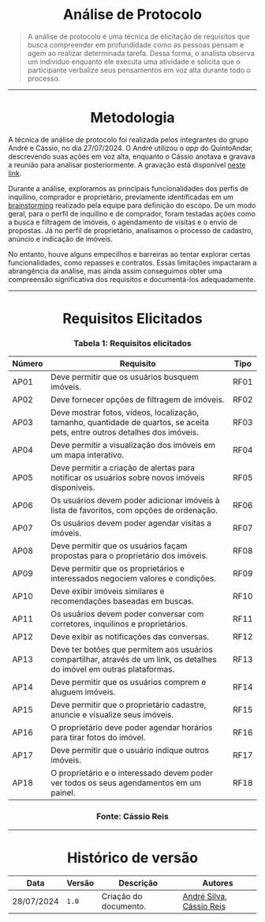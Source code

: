 <center>

# Análise de Protocolo

</center>


> A análise de protocolo é uma técnica de elicitação de requisitos que busca compreender em profundidade como as pessoas pensam e agem ao realizar determinada tarefa. Dessa forma, o analista observa um indivíduo enquanto ele executa uma atividade e solicita que o participante verbalize seus pensamentos em voz alta durante todo o processo.

---

<center>

# Metodologia

</center>


A técnica de análise de protocolo foi realizada pelos integrantes do grupo André e Cássio, no dia 27/07/2024. O André utilizou o _app_ do QuintoAndar, descrevendo suas ações em voz alta, enquanto o Cássio anotava e gravava a reunião para analisar posteriormente. A gravação está disponível [neste link](https://youtu.be/zjiPAmT3zX4).

Durante a análise, exploramos as principais funcionalidades dos perfis de inquilino, comprador e proprietário, previamente identificadas em um [brainstorming](Modulo-1/pre-rastreabilidade/mapa-mental.md) realizado pela equipe para definição do escopo. De um modo geral, para o perfil de inquilino e de comprador, foram testadas ações como a busca e filtragem de imóveis, o agendamento de visitas e o envio de propostas. Já no perfil de proprietário, analisamos o processo de cadastro, anúncio e indicação de imóveis.

No entanto, houve alguns empecilhos e barreiras ao tentar explorar certas funcionalidades, como repasses e contratos. Essas limitações impactaram a abrangência da análise, mas ainda assim conseguimos obter uma compreensão significativa dos requisitos e documentá-los adequadamente.


---

<center>

# Requisitos Elicitados

</center>


<center>

### Tabela 1: Requisitos elicitados

</center>

<div style="margin: 0 auto; width: fit-content;">

| Número | Requisito                                                                                                                   | Tipo |
|--------|-----------------------------------------------------------------------------------------------------------------------------|------|
| AP01   | Deve permitir que os usuários busquem imóveis.                                                                              | RF01 |
| AP02   | Deve fornecer opções de filtragem de imóveis.                                                                               | RF02 |
| AP03   | Deve mostrar fotos, vídeos, localização, tamanho, quantidade de quartos, se aceita pets, entre outros detalhes dos imóveis. | RF03 |
| AP04   | Deve permitir a visualização dos imóveis em um mapa interativo.                                                             | RF04 |
| AP05   | Deve permitir a criação de alertas para notificar os usuários sobre novos imóveis disponíveis.                              | RF05 |
| AP06   | Os usuários devem poder adicionar imóveis à lista de favoritos, com opções de ordenação.                                    | RF06 |
| AP07   | Os usuários devem poder agendar visitas a imóveis.                                                                          | RF07 |
| AP08   | Deve permitir que os usuários façam propostas para o proprietário dos imóveis.                                              | RF08 |
| AP09   | Deve permitir que os proprietários e interessados negociem valores e condições.                                             | RF09 |
| AP10   | Deve exibir imóveis similares e recomendações baseadas em buscas.                                                           | RF10 |
| AP11   | Os usuários devem poder conversar com corretores, inquilinos e proprietários.                                               | RF11 |
| AP12   | Deve exibir as notificações das conversas.                                                                                  | RF12 |
| AP13   | Deve ter botões que permitem aos usuários compartilhar, através de um link, os detalhes do imóvel em outras plataformas.    | RF13 |
| AP14   | Deve permitir que os usuários comprem e aluguem imóveis.                                                                    | RF14 |
| AP15   | Deve permitir que o proprietário cadastre, anuncie e visualize seus imóveis.                                                | RF15 |
| AP16   | O proprietário deve poder agendar horários para tirar fotos do imóvel.                                                      | RF16 |
| AP17   | Deve permitir que o usuário indique outros imóveis.                                                                         | RF17 |
| AP18   | O proprietário e o interessado devem poder ver todos os seus agendamentos em um painel.                                     | RF18 |

</div>

<center>

### Fonte: Cássio Reis

</center>

---

<center>

# Histórico de versão

</center>

<div style="margin: 0 auto; width: fit-content;">

| Data       | Versão | Descrição             | Autores                                                                                 |
|------------|--------|-----------------------|-----------------------------------------------------------------------------------------|
| 28/07/2024 | `1.0`  | Criação do documento. | [André Silva](https://github.com/Hunter104), [Cássio Reis](https://github.com/csreis72) |

</div>
